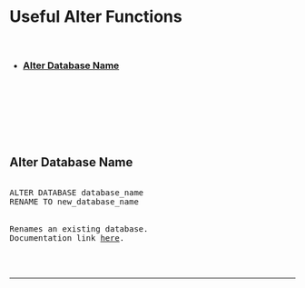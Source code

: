 # Useful Alter Functions

<br/>

- ### [Alter Database Name](#alter-database-name)

<br/> <br/>
<br/> <br/>
<br/> <br/>

## Alter Database Name

<pre>

<span class="sf-blue">ALTER DATABASE</span> database_name
<span class="sf-blue">RENAME TO</span> new_database_name


Renames an existing database.
Documentation link <a href="https://docs.snowflake.com/en/sql-reference/sql/alter-database#syntax">here</a>.
</pre>

<br/> <br/>
<hr/>
<br/> <br/>